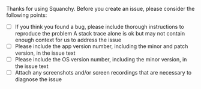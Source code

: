 Thanks for using Squanchy. Before you create an issue, please consider the following points:

  - [ ] If you think you found a bug, please include thorough instructions to reproduce the problem
        A stack trace alone is ok but may not contain enough context for us to address the issue
  - [ ] Please include the app version number, including the minor and patch version, in the issue text
  - [ ] Please include the OS version number, including the minor version, in the issue text
  - [ ] Attach any screenshots and/or screen recordings that are necessary to diagnose the issue
